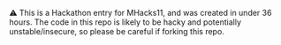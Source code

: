 ⚠️ This is a Hackathon entry for MHacks11, and was created in under 36 hours. The code in this repo is likely to be hacky and potentially unstable/insecure, so please be careful if forking this repo.
